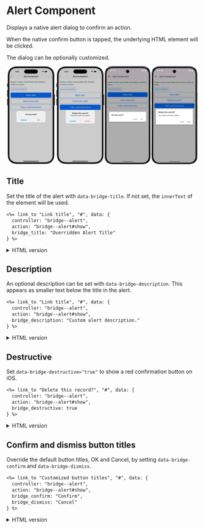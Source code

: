 # Alert Component

Displays a native alert dialog to confirm an action.

When the native confirm button is tapped, the underlying HTML element will be clicked.

The dialog can be optionally customized.

![Alert Component examples](/resources/screenshots/alert.png)

## Title

Set the title of the alert with `data-bridge-title`. If not set, the `innerText` of the element will be used.

```erb
<%= link_to "Link title", "#", data: {
  controller: "bridge--alert",
  action: "bridge--alert#show",
  bridge_title: "Overridden Alert Title"
} %>
```

<details>
<summary>HTML version</summary>

```html
<a
    href="#"
    data-controller="bridge--alert"
    data-action="bridge--alert#show"
    data-bridge-title="Overridden Alert Title"
>Link title</a>
```

</details>

## Description

An optional description can be set with `data-bridge-description`. This appears as smaller text below the title in the alert.

```erb
<%= link_to "Link title", "#", data: {
  controller: "bridge--alert",
  action: "bridge--alert#show",
  bridge_description: "Custom alert description."
} %>
```

<details>
<summary>HTML version</summary>

```html
<a
    href="#"
    data-controller="bridge--alert"
    data-action="bridge--alert#show"
    data-bridge-description="Custom alert description"
>Link title</a>
```

</details>

## Destructive

Set `data-bridge-destructive="true"` to show a red confirmation button on iOS.

```erb
<%= link_to "Delete this record?", "#", data: {
  controller: "bridge--alert",
  action: "bridge--alert#show",
  bridge_destructive: true
} %>
```

<details>
<summary>HTML version</summary>

```html
<a
    href="#"
    data-controller="bridge--alert"
    data-action="bridge--alert#show"
    data-bridge-destructive="true"
>Delete this record?</a>
```

</details>

## Confirm and dismiss button titles

Override the default button titles, OK and Cancel, by setting `data-bridge-confirm` and `data-bridge-dismiss`.

```erb
<%= link_to "Customized button titles", "#", data: {
  controller: "bridge--alert",
  action: "bridge--alert#show",
  bridge_confirm: "Confirm",
  bridge_dismiss: "Cancel"
} %>
```

<details>
<summary>HTML version</summary>

```html
<a
    href="#"
    data-controller="bridge--alert"
    data-action="bridge--alert#show"
    data-bridge-confirm="Confirm"
    data-bridge-dismiss="Cancel"
>Customized button titles</a>
```

</details>
